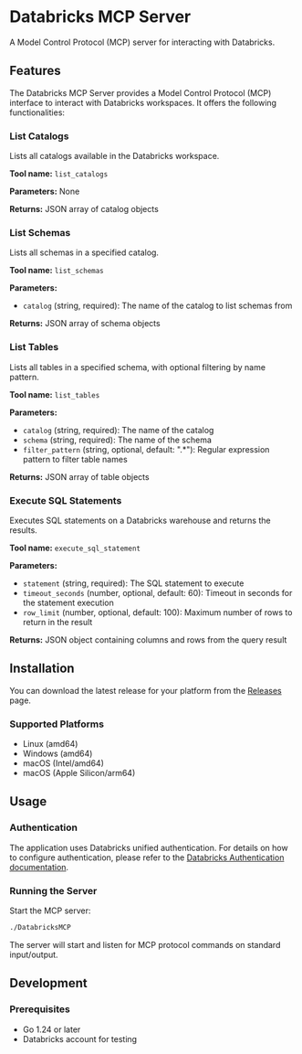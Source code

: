 # Databricks MCP Server

A Model Control Protocol (MCP) server for interacting with Databricks.

## Features

The Databricks MCP Server provides a Model Control Protocol (MCP) interface to interact with Databricks workspaces. It offers the following functionalities:

### List Catalogs

Lists all catalogs available in the Databricks workspace.

**Tool name:** `list_catalogs`

**Parameters:** None

**Returns:** JSON array of catalog objects

### List Schemas

Lists all schemas in a specified catalog.

**Tool name:** `list_schemas`

**Parameters:**
- `catalog` (string, required): The name of the catalog to list schemas from

**Returns:** JSON array of schema objects

### List Tables

Lists all tables in a specified schema, with optional filtering by name pattern.

**Tool name:** `list_tables`

**Parameters:**
- `catalog` (string, required): The name of the catalog
- `schema` (string, required): The name of the schema
- `filter_pattern` (string, optional, default: ".*"): Regular expression pattern to filter table names

**Returns:** JSON array of table objects

### Execute SQL Statements

Executes SQL statements on a Databricks warehouse and returns the results.

**Tool name:** `execute_sql_statement`

**Parameters:**
- `statement` (string, required): The SQL statement to execute
- `timeout_seconds` (number, optional, default: 60): Timeout in seconds for the statement execution
- `row_limit` (number, optional, default: 100): Maximum number of rows to return in the result

**Returns:** JSON object containing columns and rows from the query result

## Installation

You can download the latest release for your platform from the [Releases](https://github.com/yourusername/DatabricksMCP/releases) page.

### Supported Platforms

- Linux (amd64)
- Windows (amd64)
- macOS (Intel/amd64)
- macOS (Apple Silicon/arm64)

## Usage

### Authentication

The application uses Databricks unified authentication. For details on how to configure authentication, please refer to the [Databricks Authentication documentation](https://docs.databricks.com/en/dev-tools/auth.html).

### Running the Server

Start the MCP server:

```bash
./DatabricksMCP
```

The server will start and listen for MCP protocol commands on standard input/output.

## Development

### Prerequisites

- Go 1.24 or later
- Databricks account for testing
